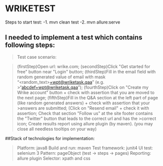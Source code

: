# WRIKETEST 

Steps to start test: 
 -1. mvn clean test 
 -2. mvn allure:serve
 
 ## I needed to implement a test which contains following steps:
>Test case scenario:

>(firstStep)Open url: wrike.com;
>(secondStep)Click "Get started for free" button near "Login" button;
>(thirdStep)Fill in the email field with random generated value of email with mask “<random_text>+wpt@wriketask.qaa” (e.g. >“abcdef+wpt@wriketask.qaa”);
>(fourthStep)Click on "Create my Wrike account" button + check with assertion that you are moved to the next page;
>(fifthStep)Fill in the Q&A section at the left part of page (like random generated answers) + check with assertion that your >answers are submitted;
>(Click on "Resend email" + check it with assertion;
>Check that section "Follow us" at the site footer contains the "Twitter" button that leads to the correct url and has the >correct icon;
>Create results report using allure plugin (by maven).
>(you may close all needless tooltips on your way)


##Stack of technologies for implementation:

>Platform: java8
>Build and run: maven
>Test framework: junit4
>UI test: selenium 3 
>Pattern: pageObject (test -> steps -> pages)
>Reporting: allure plugin
>Selector: xpath and css
